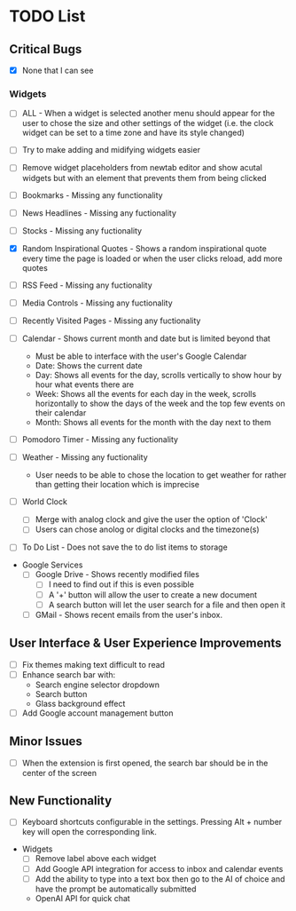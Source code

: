 # TODO List

## Critical Bugs
- [x] None that I can see

### Widgets
- [ ] ALL - When a widget is selected another menu should appear for the user to chose the size and other settings of the widget (i.e. the clock widget can be set to a time zone and have its style changed)
- [ ] Try to make adding and midifying widgets easier
- [ ] Remove widget placeholders from newtab editor and show acutal widgets but with an element that prevents them from being clicked

- [ ] Bookmarks - Missing any functionality
- [ ] News Headlines - Missing any fuctionality
- [ ] Stocks - Missing any fuctionality
- [x] Random Inspirational Quotes - Shows a random inspirational quote every time the page is loaded or when the user clicks reload, add more quotes
- [ ] RSS Feed - Missing any fuctionality
- [ ] Media Controls - Missing any fuctionality
- [ ] Recently Visited Pages - Missing any fuctionality
- [ ] Calendar - Shows current month and date but is limited beyond that
  - Must be able to interface with the user's Google Calendar
  - Date: Shows the current date
  - Day: Shows all events for the day, scrolls vertically to show hour by hour what events there are
  - Week: Shows all the events for each day in the week, scrolls horizontally to show the days of the week and the top few events on their calendar
  - Month: Shows all events for the month with the day next to them
- [ ] Pomodoro Timer - Missing any fuctionality
- [ ] Weather - Missing any fuctionality
  - User needs to be able to chose the location to get weather for rather than getting their location which is imprecise
- [ ] World Clock
  - [ ] Merge with analog clock and give the user the option of 'Clock'
  - [ ] Users can chose anolog or digital clocks and the timezone(s)
- [ ] To Do List - Does not save the to do list items to storage
- Google Services
  - [ ] Google Drive - Shows recently modified files
    - [ ] I need to find out if this is even possible
    - [ ] A '+' button will allow the user to create a new document
    - [ ] A search button will let the user search for a file and then open it
  - [ ] GMail - Shows recent emails from the user's inbox. 

## User Interface & User Experience Improvements
- [ ] Fix themes making text difficult to read
- [ ] Enhance search bar with:
  - Search engine selector dropdown
  - Search button
  - Glass background effect
- [ ] Add Google account management button

## Minor Issues
- [ ] When the extension is first opened, the search bar should be in the center of the screen

## New Functionality
- [ ] Keyboard shortcuts configurable in the settings. Pressing Alt + number key will open the corresponding link. 
- Widgets
    - [ ] Remove label above each widget
    - [ ] Add Google API integration for access to inbox and calendar events
    - [ ] Add the ability to type into a text box then go to the AI of choice and have the prompt be automatically submitted
    - OpenAI API for quick chat
